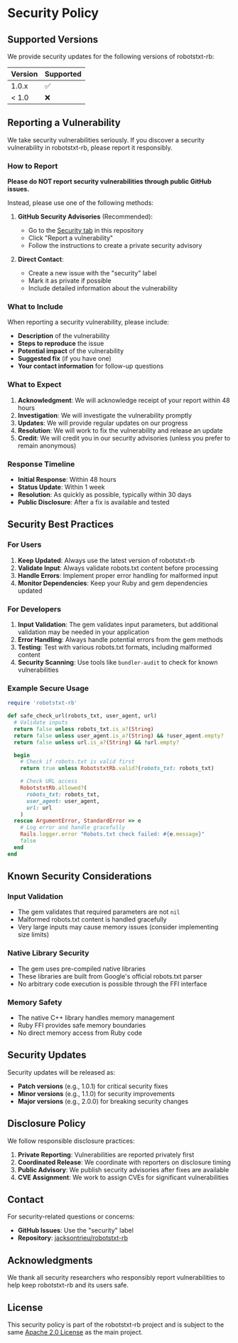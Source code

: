 # Security Policy

## Supported Versions

We provide security updates for the following versions of robotstxt-rb:

| Version | Supported          |
| ------- | ------------------ |
| 1.0.x   | :white_check_mark: |
| < 1.0   | :x:                |

## Reporting a Vulnerability

We take security vulnerabilities seriously. If you discover a security vulnerability in robotstxt-rb, please report it responsibly.

### How to Report

**Please do NOT report security vulnerabilities through public GitHub issues.**

Instead, please use one of the following methods:

1. **GitHub Security Advisories** (Recommended):
   - Go to the [Security tab](https://github.com/jacksontrieu/robotstxt-rb/security) in this repository
   - Click "Report a vulnerability"
   - Follow the instructions to create a private security advisory

2. **Direct Contact**:
   - Create a new issue with the "security" label
   - Mark it as private if possible
   - Include detailed information about the vulnerability

### What to Include

When reporting a security vulnerability, please include:

- **Description** of the vulnerability
- **Steps to reproduce** the issue
- **Potential impact** of the vulnerability
- **Suggested fix** (if you have one)
- **Your contact information** for follow-up questions

### What to Expect

1. **Acknowledgment**: We will acknowledge receipt of your report within 48 hours
2. **Investigation**: We will investigate the vulnerability promptly
3. **Updates**: We will provide regular updates on our progress
4. **Resolution**: We will work to fix the vulnerability and release an update
5. **Credit**: We will credit you in our security advisories (unless you prefer to remain anonymous)

### Response Timeline

- **Initial Response**: Within 48 hours
- **Status Update**: Within 1 week
- **Resolution**: As quickly as possible, typically within 30 days
- **Public Disclosure**: After a fix is available and tested

## Security Best Practices

### For Users

1. **Keep Updated**: Always use the latest version of robotstxt-rb
2. **Validate Input**: Always validate robots.txt content before processing
3. **Handle Errors**: Implement proper error handling for malformed input
4. **Monitor Dependencies**: Keep your Ruby and gem dependencies updated

### For Developers

1. **Input Validation**: The gem validates input parameters, but additional validation may be needed in your application
2. **Error Handling**: Always handle potential errors from the gem methods
3. **Testing**: Test with various robots.txt formats, including malformed content
4. **Security Scanning**: Use tools like `bundler-audit` to check for known vulnerabilities

### Example Secure Usage

```ruby
require 'robotstxt-rb'

def safe_check_url(robots_txt, user_agent, url)
  # Validate inputs
  return false unless robots_txt.is_a?(String)
  return false unless user_agent.is_a?(String) && !user_agent.empty?
  return false unless url.is_a?(String) && !url.empty?

  begin
    # Check if robots.txt is valid first
    return true unless RobotstxtRb.valid?(robots_txt: robots_txt)

    # Check URL access
    RobotstxtRb.allowed?(
      robots_txt: robots_txt,
      user_agent: user_agent,
      url: url
    )
  rescue ArgumentError, StandardError => e
    # Log error and handle gracefully
    Rails.logger.error "Robots.txt check failed: #{e.message}"
    false
  end
end
```

## Known Security Considerations

### Input Validation

- The gem validates that required parameters are not `nil`
- Malformed robots.txt content is handled gracefully
- Very large inputs may cause memory issues (consider implementing size limits)

### Native Library Security

- The gem uses pre-compiled native libraries
- These libraries are built from Google's official robots.txt parser
- No arbitrary code execution is possible through the FFI interface

### Memory Safety

- The native C++ library handles memory management
- Ruby FFI provides safe memory boundaries
- No direct memory access from Ruby code

## Security Updates

Security updates will be released as:

- **Patch versions** (e.g., 1.0.1) for critical security fixes
- **Minor versions** (e.g., 1.1.0) for security improvements
- **Major versions** (e.g., 2.0.0) for breaking security changes

## Disclosure Policy

We follow responsible disclosure practices:

1. **Private Reporting**: Vulnerabilities are reported privately first
2. **Coordinated Release**: We coordinate with reporters on disclosure timing
3. **Public Advisory**: We publish security advisories after fixes are available
4. **CVE Assignment**: We work to assign CVEs for significant vulnerabilities

## Contact

For security-related questions or concerns:

- **GitHub Issues**: Use the "security" label
- **Repository**: [jacksontrieu/robotstxt-rb](https://github.com/jacksontrieu/robotstxt-rb)

## Acknowledgments

We thank all security researchers who responsibly report vulnerabilities to help keep robotstxt-rb and its users safe.

## License

This security policy is part of the robotstxt-rb project and is subject to the same [Apache 2.0 License](LICENSE) as the main project.
